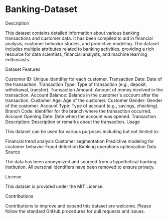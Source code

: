 # Banking-Dataset
Description

This dataset contains detailed information about various banking transactions and customer data. It has been compiled to aid in financial analysis, customer behavior studies, and predictive modeling. The dataset includes multiple attributes related to banking activities, providing a rich resource for data scientists, financial analysts, and machine learning enthusiasts.

Dataset Features

Customer ID: Unique identifier for each customer.
Transaction Date: Date of the transaction.
Transaction Type: Type of transaction (e.g., deposit, withdrawal, transfer).
Transaction Amount: Amount of money involved in the transaction.
Account Balance: Balance in the customer's account after the transaction.
Customer Age: Age of the customer.
Customer Gender: Gender of the customer.
Account Type: Type of account (e.g., savings, checking).
Branch Code: Identifier for the branch where the transaction occurred.
Account Opening Date: Date when the account was opened.
Transaction Description: Description or remarks about the transaction.
Usage

This dataset can be used for various purposes including but not limited to:

Financial trend analysis
Customer segmentation
Predictive modeling for customer behavior
Fraud detection
Banking operations optimization
Data Source

The data has been anonymized and sourced from a hypothetical banking institution. All personal identifiers have been removed to ensure privacy.

License

This dataset is provided under the MIT License.

Contributions

Contributions to improve and expand this dataset are welcome. Please follow the standard GitHub procedures for pull requests and issues.
